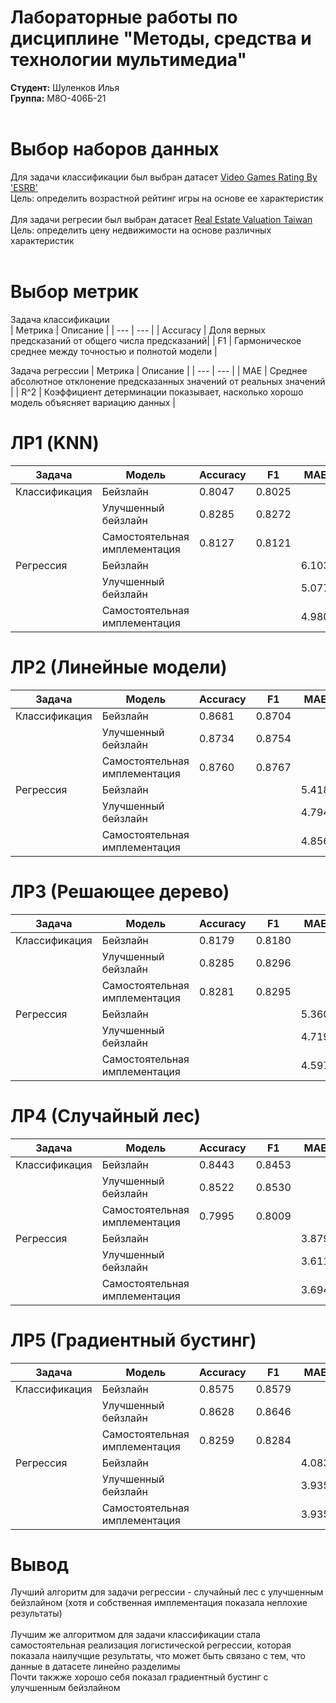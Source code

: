 # Лабораторные работы по дисциплине "Методы, средства и технологии мультимедиа"
**Студент:** Шуленков Илья <br/>
**Группа:** М8О-406Б-21 <br/>
<br/>
# Выбор наборов данных 
Для задачи классификации был выбран датасет [Video Games Rating By 'ESRB'](https://www.kaggle.com/datasets/imohtn/video-games-rating-by-esrb?resource=download) <br/>
Цель: определить возрастной рейтинг игры на основе ее характеристик <br/>
<br/>
Для задачи регресии был выбран датасет [Real Estate Valuation Taiwan](https://archive.ics.uci.edu/dataset/477/real+estate+valuation+data+set) <br/>
Цель: определить цену недвижимости на основе различных характеристик <br/>
<br/>
# Выбор метрик
Задача классификации <br/>
| Метрика | Описание |
| --- | --- |
| Accuracy | Доля верных предсказаний от общего числа предсказаний|
| F1 | Гармоническое среднее между точностью и полнотой модели |

Задача регрессии 
| Метрика | Описание |
| --- | --- |
| MAE | Cреднее абсолютное отклонение предсказанных значений от реальных значений |
| R^2 | Коэффициент детерминации показывает, насколько хорошо модель объясняет вариацию данных |

# ЛР1 (KNN)

| Задача | Модель | Accuracy | F1 | MAE | R^2 |
| -- | -- | -- | -- | -- | -- |
| Классификация | Бейзлайн | 0.8047 | 0.8025 |  |  |
|  | Улучшенный бейзлайн | 0.8285 | 0.8272 |  |  |
|  | Самостоятельная имплементация | 0.8127 | 0.8121 |  |  |
| Регрессия | Бейзлайн |  |  | 6.103 | 0.6115 |
|  | Улучшенный бейзлайн |  |  | 5.077 | 0.7112 |
|  | Самостоятельная имплементация |  |  | 4.980 | 0.7118 |

# ЛР2 (Линейные модели)

| Задача | Модель | Accuracy | F1 | MAE | R^2 |
| -- | -- | -- | -- | -- | -- |
| Классификация | Бейзлайн | 0.8681 | 0.8704 |  |  |
|  | Улучшенный бейзлайн | 0.8734 | 0.8754 |  |  |
|  | Самостоятельная имплементация | 0.8760 | 0.8767 |  |  |
| Регрессия | Бейзлайн |  |  | 5.418 | 0.6745 |
|  | Улучшенный бейзлайн |  |  | 4.794 | 0.7497 |
|  | Самостоятельная имплементация |  |  | 4.856 | 0.7415 |

# ЛР3 (Решающее дерево)

| Задача | Модель | Accuracy | F1 | MAE | R^2 |
| -- | -- | -- | -- | -- | -- |
| Классификация | Бейзлайн | 0.8179 | 0.8180 |  |  |
|  | Улучшенный бейзлайн | 0.8285 | 0.8296 |  |  |
|  | Самостоятельная имплементация | 0.8281 | 0.8295 |  |  |
| Регрессия | Бейзлайн |  |  | 5.360 | 0.6787 |
|  | Улучшенный бейзлайн |  |  | 4.719 | 0.7512 |
|  | Самостоятельная имплементация |  |  | 4.597 | 0.7472 |

# ЛР4 (Случайный лес)

| Задача | Модель | Accuracy | F1 | MAE | R^2 |
| -- | -- | -- | -- | -- | -- |
| Классификация | Бейзлайн | 0.8443 | 0.8453 |  |  |
|  | Улучшенный бейзлайн | 0.8522 | 0.8530 |  |  |
|  | Самостоятельная имплементация | 0.7995 | 0.8009 |  |  |
| Регрессия | Бейзлайн |  |  | 3.879 | 0.8101 |
|  | Улучшенный бейзлайн |  |  | 3.611 | 0.8291 |
|  | Самостоятельная имплементация |  |  | 3.694 | 0.8094 |

# ЛР5 (Градиентный бустинг)

| Задача | Модель | Accuracy | F1 | MAE | R^2 |
| -- | -- | -- | -- | -- | -- |
| Классификация | Бейзлайн | 0.8575 | 0.8579 |  |  |
|  | Улучшенный бейзлайн | 0.8628 | 0.8646 |  |  |
|  | Самостоятельная имплементация | 0.8259 | 0.8284 |  |  |
| Регрессия | Бейзлайн |  |  | 4.083 | 0.7799 |
|  | Улучшенный бейзлайн |  |  | 3.935 | 0.8004 |
|  | Самостоятельная имплементация |  |  | 3.935 | 0.7919 |

# Вывод

Лучший алгоритм для задачи регрессии - случайный лес с улучшенным бейзлайном (хотя и собственная имплементация показала неплохие результаты) <br/>
<br/>
Лучшим же алгоритмом для задачи классификации стала самостоятельная реализация логистической регрессии, которая показала наилучщие результаты, что может быть связано с тем, что данные в датасете линейно разделимы <br/>
Почти такжже хорошо себя показал градиентный бустинг с улучшенным бейзлайном 



